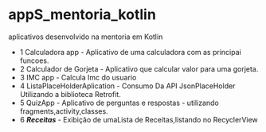 # appS_mentoria_kotlin
aplicativos desenvolvido na mentoria em Kotlin

* 1 Calculadora app - Aplicativo de uma calculadora com as principai funcoes.
* 2 Calculador de Gorjeta - Aplicativo que calcular valor para uma gorjeta.
* 3 IMC app - Calcula Imc do usuario 
* 4 ListaPlaceHolderAplication - Consumo Da API JsonPlaceHolder Utilizando a biblioteca Retrofit.
* 5 QuizApp - Aplicativo de perguntas e respostas - utilizando fragments,activity,classes. 
* 6 **_Receitas_** - Exibição de umaLista de Receitas,listando no RecyclerView
